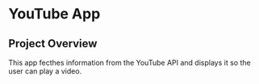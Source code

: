 # YouTube App

## Project Overview

This app fecthes information from the YouTube API and displays it so the user can play a video.
